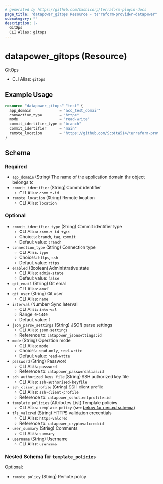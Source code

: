 ```yaml
---
# generated by https://github.com/hashicorp/terraform-plugin-docs
page_title: "datapower_gitops Resource - terraform-provider-datapower"
subcategory: ""
description: |-
  GitOps
  CLI Alias: gitops
---
```


# datapower_gitops (Resource)

GitOps
  - CLI Alias: `gitops`

## Example Usage

```terraform
resource "datapower_gitops" "test" {
  app_domain             = "acc_test_domain"
  connection_type        = "https"
  mode                   = "read-write"
  commit_identifier_type = "branch"
  commit_identifier      = "main"
  remote_location        = "https://github.com/ScottW514/terraform-provider-datapower"
}
```

<!-- schema generated by tfplugindocs -->
## Schema

### Required

- `app_domain` (String) The name of the application domain the object belongs to
- `commit_identifier` (String) Commit identifier
  - CLI Alias: `commit-id`
- `remote_location` (String) Remote location
  - CLI Alias: `location`

### Optional

- `commit_identifier_type` (String) Commit identifier type
  - CLI Alias: `commit-id-type`
  - Choices: `branch`, `tag`, `commit`
  - Default value: `branch`
- `connection_type` (String) Connection type
  - CLI Alias: `type`
  - Choices: `https`, `ssh`
  - Default value: `https`
- `enabled` (Boolean) Administrative state
  - CLI Alias: `admin-state`
  - Default value: `false`
- `git_email` (String) Git email
  - CLI Alias: `email`
- `git_user` (String) Git user
  - CLI Alias: `name`
- `interval` (Number) Sync Interval
  - CLI Alias: `interval`
  - Range: `0`-`1440`
  - Default value: `5`
- `json_parse_settings` (String) JSON parse settings
  - CLI Alias: `json-settings`
  - Reference to: `datapower_jsonsettings:id`
- `mode` (String) Operation mode
  - CLI Alias: `mode`
  - Choices: `read-only`, `read-write`
  - Default value: `read-write`
- `password` (String) Password
  - CLI Alias: `password`
  - Reference to: `datapower_passwordalias:id`
- `ssh_authorized_keys_file` (String) SSH authorized key file
  - CLI Alias: `ssh-authorized-keyfile`
- `ssh_client_profile` (String) SSH client profile
  - CLI Alias: `ssh-client-profile`
  - Reference to: `datapower_sshclientprofile:id`
- `template_policies` (Attributes List) Template policies
  - CLI Alias: `template-policy` (see [below for nested schema](#nestedatt--template_policies))
- `tls_valcred` (String) HTTPS validation credentials
  - CLI Alias: `https-valcred`
  - Reference to: `datapower_cryptovalcred:id`
- `user_summary` (String) Comments
  - CLI Alias: `summary`
- `username` (String) Username
  - CLI Alias: `username`

<a id="nestedatt--template_policies"></a>
### Nested Schema for `template_policies`

Optional:

- `remote_policy` (String) Remote policy
